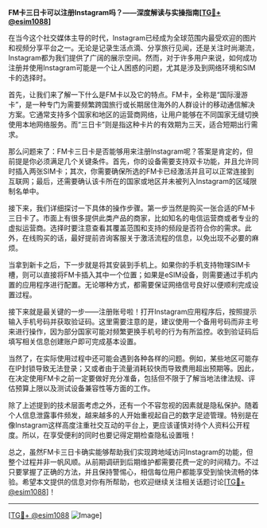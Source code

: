 **FM卡三日卡可以注册Instagram吗？——深度解读与实操指南[[TG💪+ @esim1088](https://t.me/s/esim1088)]**

在当今这个社交媒体主导的时代，Instagram已经成为全球范围内最受欢迎的图片和视频分享平台之一。无论是记录生活点滴、分享旅行见闻，还是关注时尚潮流，Instagram都为我们提供了广阔的展示空间。然而，对于许多用户来说，如何成功注册并使用Instagram可能是一个让人困惑的问题，尤其是涉及到网络环境和SIM卡的选择时。

首先，让我们来了解一下什么是FM卡以及它的特点。FM卡，全称是“国际漫游卡”，是一种专门为需要频繁跨国旅行或长期居住海外的人群设计的移动通信解决方案。它通常支持多个国家和地区的运营商网络，让用户能够在不同国家无缝切换使用本地网络服务。而“三日卡”则是指这种卡片的有效期为三天，适合短期出行需求。

那么问题来了：FM卡三日卡是否能够用来注册Instagram呢？答案是肯定的，但前提是你必须满足几个关键条件。首先，你的设备需要支持双卡功能，并且允许同时插入两张SIM卡；其次，你需要确保所选的FM卡已经激活并且可以正常连接到互联网；最后，还需要确认该卡所在的国家或地区并未被列入Instagram的区域限制名单中。

接下来，我们详细探讨一下具体的操作步骤。第一步当然是购买一张合适的FM卡三日卡了。市面上有很多提供此类产品的商家，比如知名的电信运营商或者专业的虚拟运营商。选择时要注意查看其覆盖范围和支持的频段是否符合你的需求。此外，在线购买的话，最好提前咨询客服关于激活流程的信息，以免出现不必要的麻烦。

当拿到新卡之后，下一步就是将其安装到手机上。如果你的手机支持物理SIM卡槽，则可以直接将FM卡插入其中一个位置；如果是eSIM设备，则需要通过手机内置的应用程序进行配置。无论哪种方式，都需要保证网络信号良好以便顺利完成设置过程。

接下来就是最关键的一步——注册账号啦！打开Instagram应用程序后，按照提示输入手机号码并获取验证码。这里需要注意的是，建议使用一个备用号码而非主号来进行操作，因为部分国家可能对频繁更换手机号的行为有所监控。收到验证码后填写相关信息创建账户即可完成基本设置。

当然了，在实际使用过程中还可能会遇到各种各样的问题。例如，某些地区可能存在IP封锁导致无法登录；又或者由于流量消耗较快而导致费用超出预期等。因此，在决定使用FM卡之前一定要做好充分准备，包括但不限于了解当地法律法规、评估预算上限以及测试设备兼容性等方面的工作。

除了上述提到的技术层面考虑之外，还有一个不容忽视的因素就是隐私保护。随着个人信息泄露事件频发，越来越多的人开始重视起自己的数字足迹管理。特别是在像Instagram这样高度注重社交互动的平台上，更应该谨慎对待个人资料公开程度。所以，在享受便利的同时也要记得定期检查隐私设置哦！

总之，虽然FM卡三日卡确实能够帮助我们实现跨地域访问Instagram的功能，但整个过程并非一帆风顺。从前期调研到后期维护都需要花费一定的时间精力。不过只要掌握了正确的方法，并且保持警惕心，相信每位用户都能享受到愉快流畅的体验。希望本文提供的信息对你有所帮助，也欢迎继续关注相关话题讨论[[TG💪+ @esim1088](https://t.me/s/esim1088)]！

---

[[TG💪+ @esim1088](https://t.me/s/esim1088) ![Image](https://i.postimg.cc/4NQfJmqS/Snipaste-2025-05-13-00-14-12.png)]